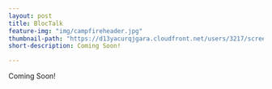 ```yaml
---
layout: post
title: BlocTalk
feature-img: "img/campfireheader.jpg"
thumbnail-path: "https://d13yacurqjgara.cloudfront.net/users/3217/screenshots/2030974/bloctalk_1x.png"
short-description: Coming Soon!

---
```

Coming Soon!
